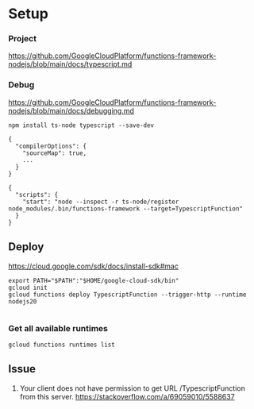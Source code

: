 # Setup
### Project
https://github.com/GoogleCloudPlatform/functions-framework-nodejs/blob/main/docs/typescript.md

### Debug
https://github.com/GoogleCloudPlatform/functions-framework-nodejs/blob/main/docs/debugging.md

```
npm install ts-node typescript --save-dev

{
  "compilerOptions": {
    "sourceMap": true,
    ...
  }
}

```

```
{
  "scripts": {
    "start": "node --inspect -r ts-node/register node_modules/.bin/functions-framework --target=TypescriptFunction"
  }
}
```

## Deploy
https://cloud.google.com/sdk/docs/install-sdk#mac
```
export PATH="$PATH":"$HOME/google-cloud-sdk/bin"
gcloud init
gcloud functions deploy TypescriptFunction --trigger-http --runtime nodejs20


```

### Get all available runtimes
```
gcloud functions runtimes list 
```

## Issue
1. Your client does not have permission to get URL /TypescriptFunction from this server.
   https://stackoverflow.com/a/69059010/5588637

